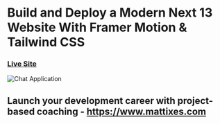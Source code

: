 # Build and Deploy a Modern Next 13 Website With Framer Motion & Tailwind CSS

### [Live Site](https://metaverse-sage-psi.mattixes.com/)

![Chat Application](https://i.ibb.co/sbSHWH0/Thumbnail-1.png)

## Launch your development career with project-based coaching - https://www.mattixes.com
